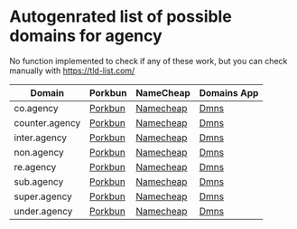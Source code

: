 # Autogenrated list of possible domains for agency

No function implemented to check if any of these work, but you can check manually with https://tld-list.com/

| Domain | Porkbun | NameCheap | Domains App |
|---|---|---|---|
| co.agency | [Porkbun](https://porkbun.com/checkout/search?prb=e814663da1&tlds=&idnLanguage=&search=search&q=co.agency) | [Namecheap](https://www.namecheap.com/domains/registration/results/?domain=co.agency) | [Dmns](https://dmns.app/domains?q=co.agency) |
| counter.agency | [Porkbun](https://porkbun.com/checkout/search?prb=e814663da1&tlds=&idnLanguage=&search=search&q=counter.agency) | [Namecheap](https://www.namecheap.com/domains/registration/results/?domain=counter.agency) | [Dmns](https://dmns.app/domains?q=counter.agency) |
| inter.agency | [Porkbun](https://porkbun.com/checkout/search?prb=e814663da1&tlds=&idnLanguage=&search=search&q=inter.agency) | [Namecheap](https://www.namecheap.com/domains/registration/results/?domain=inter.agency) | [Dmns](https://dmns.app/domains?q=inter.agency) |
| non.agency | [Porkbun](https://porkbun.com/checkout/search?prb=e814663da1&tlds=&idnLanguage=&search=search&q=non.agency) | [Namecheap](https://www.namecheap.com/domains/registration/results/?domain=non.agency) | [Dmns](https://dmns.app/domains?q=non.agency) |
| re.agency | [Porkbun](https://porkbun.com/checkout/search?prb=e814663da1&tlds=&idnLanguage=&search=search&q=re.agency) | [Namecheap](https://www.namecheap.com/domains/registration/results/?domain=re.agency) | [Dmns](https://dmns.app/domains?q=re.agency) |
| sub.agency | [Porkbun](https://porkbun.com/checkout/search?prb=e814663da1&tlds=&idnLanguage=&search=search&q=sub.agency) | [Namecheap](https://www.namecheap.com/domains/registration/results/?domain=sub.agency) | [Dmns](https://dmns.app/domains?q=sub.agency) |
| super.agency | [Porkbun](https://porkbun.com/checkout/search?prb=e814663da1&tlds=&idnLanguage=&search=search&q=super.agency) | [Namecheap](https://www.namecheap.com/domains/registration/results/?domain=super.agency) | [Dmns](https://dmns.app/domains?q=super.agency) |
| under.agency | [Porkbun](https://porkbun.com/checkout/search?prb=e814663da1&tlds=&idnLanguage=&search=search&q=under.agency) | [Namecheap](https://www.namecheap.com/domains/registration/results/?domain=under.agency) | [Dmns](https://dmns.app/domains?q=under.agency) |

